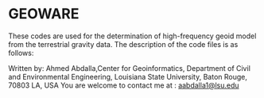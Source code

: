 # GEOWARE
These codes are used for the determination of high-frequency geoid model from the terrestrial gravity data. 
The description of the code files is as follows:

Written by: Ahmed Abdalla,Center for Geoinformatics, Department of Civil and Environmental Engineering, Louisiana State University, Baton Rouge, 70803 LA, USA
You are welcome to contact me at : aabdalla1@lsu.edu

